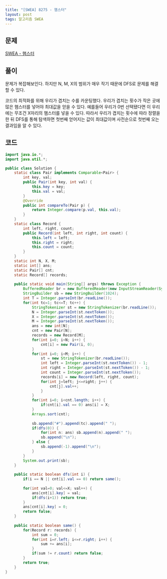 ```yaml
---
title: "[SWEA] 8275 - 햄스터"
layout: post
tags: 알고리즘 SWEA
---
```


## 문제
[SWEA - 햄스터](https://swexpertacademy.com/main/code/problem/problemDetail.do?contestProbId=AWxQ310aOlQDFAWL&categoryId=AWxQ310aOlQDFAWL&categoryType=CODE)

## 풀이
문제가 복잡해보인다. 하지만 N, M, X의 범위가 매우 작기 때문에 DFS로 문제를 해결할 수 있다.

코드의 최적화를 위해 우리가 겹치는 수를 카운팅했다. 우리가 겹치는 횟수가 작은 곳에 많은 햄스터를 넣어야 최대값을 얻을 수 있다. 예를들어 우리가 0번 선택됐다면 이 우리에는 무조건 X마리의 햄스터를 넣을 수 있다. 따라서 우리가 겹치는 횟수에 따라 정렬을 한 뒤 DFS를 통해 탐색하면 첫번째 얻어지는 값이 최대값이며 사전순으로 첫번째 오는 결과임을 알 수 있다.

## 코드	
```java
import java.io.*;
import java.util.*;

public class Solution {
	static class Pair implements Comparable<Pair> {
		int key, val;
		public Pair(int key, int val) {
			this.key = key;
			this.val = val;
		}
		@Override
		public int compareTo(Pair p) {
			return Integer.compare(p.val, this.val);
		}
	}
	static class Record {
		int left, right, count;
		public Record(int left, int right, int count) {
			this.left = left;
			this.right = right;
			this.count = count;
		}
	}
	static int N, X, M;
	static int[] ans;
	static Pair[] cnt;
	static Record[] records;
	
	public static void main(String[] args) throws Exception {
		BufferedReader br = new BufferedReader(new InputStreamReader(System.in));
		StringBuilder sb = new StringBuilder(1024);
		int T = Integer.parseInt(br.readLine());
		for(int tc=1; tc<=T; tc++) {
			StringTokenizer st = new StringTokenizer(br.readLine());
			N = Integer.parseInt(st.nextToken());
			X = Integer.parseInt(st.nextToken());
			M = Integer.parseInt(st.nextToken());
			ans = new int[N];
			cnt = new Pair[N];
			records = new Record[M];
			for(int i=0; i<N; i++) {
				cnt[i] = new Pair(i, 0);
			}
			for(int i=0; i<M; i++) {
				st = new StringTokenizer(br.readLine());
				int left = Integer.parseInt(st.nextToken()) - 1;
				int right = Integer.parseInt(st.nextToken()) - 1;
				int count = Integer.parseInt(st.nextToken());
				records[i] = new Record(left, right, count);
				for(int j=left; j<=right; j++) {
					cnt[j].val++;
				}
			}
			for(int i=0; i<cnt.length; i++) {
				if(cnt[i].val == 0) ans[i] = X;
			}
			Arrays.sort(cnt);
			
			sb.append("#").append(tc).append(" ");
			if(dfs(0)) {
				for(int n: ans) sb.append(n).append(" ");
				sb.append("\n");
			} else {
				sb.append(-1).append("\n");
			}
		}
		System.out.print(sb);
	}
	
	public static boolean dfs(int i) {
		if(i == N || cnt[i].val == 0) return same();
		
		for(int val=0; val<=X; val++) {
			ans[cnt[i].key] = val;
			if(dfs(i+1)) return true;
		}
		ans[cnt[i].key] = 0;
		return false;
	}
	
	public static boolean same() {
		for(Record r: records) {
			int sum = 0;
			for(int i=r.left; i<=r.right; i++) {
				sum += ans[i];
			}
			if(sum != r.count) return false;
		}
		return true;
	}
}
```